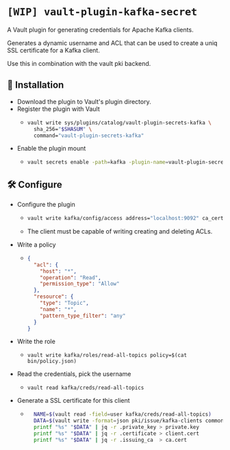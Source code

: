 # `[WIP] vault-plugin-kafka-secret`

A Vault plugin for generating credentials for Apache Kafka clients.

Generates a dynamic username and ACL that can be used to create a uniq SSL
certificate for a Kafka client.

Use this in combination with the vault pki backend.

## 🔌 Installation

* Download the plugin to Vault's plugin directory.
* Register the plugin with Vault
  * ```sh
    vault write sys/plugins/catalog/vault-plugin-secrets-kafka \
      sha_256="$SHASUM" \
      command="vault-plugin-secrets-kafka"
    ```
* Enable the plugin mount
  * ```sh
    vault secrets enable -path=kafka -plugin-name=vault-plugin-secrets-kafka plugin
    ```

## 🛠 Configure
* Configure the plugin
  * ```sh
    vault write kafka/config/access address="localhost:9092" ca_certificate="$CA" client_certificate="$CERT" client_key="$PRIVATE_KEY"
    ```
  * The client must be capable of writing creating and deleting ACLs.

* Write a policy
  * ```json
    {
      "acl": {
        "host": "*",
        "operation": "Read",
        "permission_type": "Allow"
      },
      "resource": {
        "type": "Topic",
        "name": "*",
        "pattern_type_filter": "any"
      }
    }
    ```
* Write the role
  * `vault write kafka/roles/read-all-topics policy=$(cat bin/policy.json)`
* Read the credentials, pick the username
  * `vault read kafka/creds/read-all-topics`
* Generate a SSL certificate for this client
  * ```sh
      NAME=$(vault read -field=user kafka/creds/read-all-topics)
      DATA=$(vault write -format=json pki/issue/kafka-clients common_name="$NAME" ttl=$TTL | jq -r .data)
      printf "%s" "$DATA" | jq -r .private_key > private.key
      printf "%s" "$DATA" | jq -r .certificate > client.cert
      printf "%s" "$DATA" | jq -r .issuing_ca  > ca.cert
    ```
